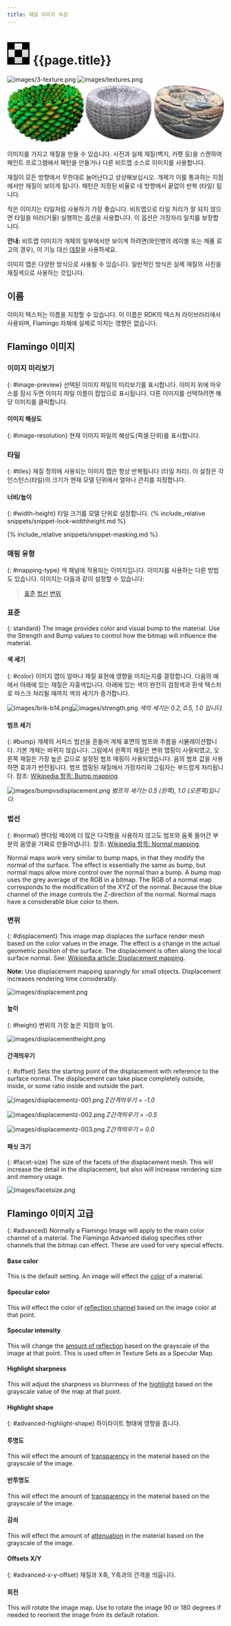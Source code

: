 ```yaml
---
title: 재질 이미지 속성
---
```



# ![images/images.svg](images/images.svg) {{page.title}}

![images/3-texture.png](images/3-texture.png)
![images/textures.png](images/textures.png)
![images/solidcolors.png](images/textureset.png)

이미지를 가지고 재질을 만들 수 있습니다. 사진과 실제 재질(벽지, 카펫 등)을 스캔하여 페인트 프로그램에서 패턴을 만들거나 다른 비트맵 소스로 이미지를 사용합니다.

재질이 모든 방향에서 무한대로 늘어난다고 상상해보십시오. 개체가 이를 통과하는 지점에서만 재질이 보이게 됩니다. 패턴은 지정된 비율로 네 방향에서 끝없이 반복 (타일) 됩니다.

작은 이미지는 타일처럼 사용하기 가장 좋습니다. 비트맵으로 타일 처리가 잘 되지 않으면 타일을 미러(거울) 실행하는 옵션을 사용합니다. 이 옵션은 가장자리 일치를 보장합니다.

**안내:** 비트맵 이미지가 개체의 일부에서만 보이게 하려면(와인병의 레이블 또는 제품 로고의 경우), 이 기능 대신 [데칼](properties-decal.html)을 사용하세요.

이미지 맵은 다양한 방식으로 사용될 수 있습니다. 일반적인 방식은 실제 재질의 사진을 재질색으로 사용하는 것입니다.

## 이름
이미지 텍스처는 이름을 지정할 수 있습니다. 이 이름은 RDK의 텍스처 라이브러리에서 사용되며, Flamingo 자체에 실제로 미치는 영향은 없습니다.

## Flamingo 이미지

### 이미지 미리보기
{: #image-preview}
선택된 이미지 파일의 미리보기를 표시합니다. 이미지 위에 마우스를 잠시 두면 이미지 파일 이름이 팝업으로 표시됩니다. 다른 이미지를 선택하려면 해당 이미지를 클릭합니다.

#### 이미지 해상도
{: #image-resolution}
현재 이미지 파일의 해상도(픽셀 단위)를 표시합니다.

### 타일
{: #tiles}
재질 정의에 사용되는 이미지 맵은 항상 반복됩니다 (타일 처리). 이 설정은 각 인스턴스(타일)의 크기가 현재 모델 단위에서 얼마나 큰지를 지정합니다.

#### 너비/높이
{: #width-height}
타일 크기를 모델 단위로 설정합니다.
{% include_relative snippets/snippet-lock-widthheight.md %}

{% include_relative snippets/snippet-masking.md %}

### 매핑 유형
{: #mapping-type}
색 채널에 적용되는 이미지입니다. 이미지를 사용하는 다른 방법도 있습니다. 이미지는 다음과 같이 설정할 수 있습니다:

> [표준](#standard)
> [법선](#normal)
> [변위](#displacement)

### 표준
{: standard}
The image provides color and visual bump to the material. Use the Strength and Bump values to control how the bitmap will influence the material.

#### 색 세기
{: #color}
이미지 맵이 얼마나 재질 표현에 영향을 미치는지를 결정합니다. 다음의 예에서 아래에 있는 재질은 자홍색입니다. 아래에 있는 색이 완전히 검정색과 흰색 텍스처로 마스크 처리될 때까지 색의 세기가 증가합니다.

![images/brik-b14.png](images/brik-b14.png)![images/strength.png](images/strength.png)
*색의 세기는 0.2, 0.5, 1.0 입니다.*

#### 범프 세기
{: #bump}
개체의 서피스 법선을 흔들어 개체 표면의 범프와 주름을 시뮬레이션합니다. 기본 개체는 바뀌지 않습니다. 그림에서 왼쪽의 재질은 변위 맵핑이 사용되였고, 오른쪽 재질은 가장 높은 값으로 설정된 범프 매핑이 사용되었습니다. 음의 범프 값을 사용하면 효과가 반전됩니다. 범프 맵핑된 재질에서 가장자리와 그림자는 부드럽게 처리됩니다. 참조: [Wikipedia 항목: Bump mapping](http://en.wikipedia.org/wiki/Bump_mapping).

![images/bumpvsdisplacement.png](images/bumpvsdisplacement.png)
*범프의 세기는 0.5 (왼쪽), 1.0 (오른쪽)입니다.*

### 법선
{: #normal}
렌더링 메쉬에 더 많은 다각형을 사용하지 않고도 범프와 움푹 들어간 부분의 음영을 가짜로 만들어냅니다. 참조: [Wikipedia 항목: Normal mapping](http://en.wikipedia.org/wiki/Normal_mapping).

Normal maps work very similar to bump maps, in that they modify the normal of the surface. The effect is essentially the same as bump, but normal maps allow more control over the normal than a bump. A bump map uses the grey average of the RGB in a bitmap. The RGB of a normal map corresponds to the modification of the XYZ of the normal. Because the blue channel of the image controls the Z-direction of the normal. Normal maps have a considerable blue color to them.

### 변위
{: #displacement}
This image map displaces the surface render mesh based on the color values in the image. The effect is a change in the actual geometric position of the surface. The displacement is often along the local surface normal. See: [Wikipedia article: Displacement mapping](http://en.wikipedia.org/wiki/Displacement_mapping).

 **Note:** Use displacement mapping sparingly for small objects. Displacement increases rendering time considerably.

![images/displacement.png](images/displacement.png)

#### 높이
{: #height}
변위의 가장 높은 지점의 높이.

![images/displacementheight.png](images/displacementheight.png)

#### 간격띄우기
{: #offset}
Sets the starting point of the displacement with reference to the surface normal. The displacement can take place completely outside, inside, or some ratio inside and outside the part.

![images/displacementz-001.png](images/displacementz-001.png)
*Z간격띄우기 = -1.0*

![images/displacementz-002.png](images/displacementz-002.png)
*Z간격띄우기 = -0.5*

![images/displacementz-003.png](images/displacementz-003.png)
*Z간격띄우기 = 0.0*

#### 패싯 크기
{: #facet-size}
The size of the facets of the displacement mesh. This will increase the detail in the displacement, but also will increase rendering size and memory usage.

![images/facetsize.png](images/facetsize.png)

## Flamingo 이미지 고급
{: #advanced}
Normally a Flamingo Image will apply to the main color channel of a material. The Flamingo Advanced dialog specifies other channels that the bitmap can effect.  These are used for very special effects.

####  Base color
This is the default setting.  An image will effect the [color](advanced-material-properties-main.html#color) of a material.

####  Specular color
This will effect the color of [reflection channel](advanced-material-properties-main.html#highlight-color) based on the image color at that point.

####  Specular intensity
This will change the [amount of reflection](advanced-material-properties-main.html#intensity) based on the grayscale of the image at that point.  This is used often in Texture Sets as a Specular Map.

####  Highlight sharpness
This will adjust the sharpness vs blurriness of the [highlight](advanced-material-properties-main.html#intensity) based on the grayscale value of the map at that point.

#### Highlight shape
{: #advanced-highlight-shape}
하이라이트 형태에 영향을 줍니다.

####  투명도
This will effect the amount of [transparency](advanced-material-properties-main.html#intensity) in the material based on the grayscale of the image.

####  반투명도
This will effect the amount of [transparency](advanced-material-properties-transparency.html#translucency) in the material based on the grayscale of the image.

####  감쇠
This will effect the amount of [attenuation](advanced-material-properties-transparency.html#attenuation) in the material based on the grayscale of the image.

#### Offsets X/Y
{: #advanced-x-y-offset}
재질과 X축, Y축과의 간격을 띄웁니다.

####  회전
This will rotate the image map.  Use to rotate the image 90 or 180 degrees if needed to reorient the image from its default rotation.

